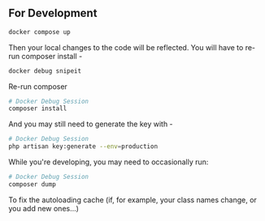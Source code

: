## For Development

```sh
docker compose up
```

Then your local changes to the code will be reflected. You will have to re-run composer install -

```sh
docker debug snipeit
```

Re-run composer

```sh
# Docker Debug Session
composer install
```

And you may still need to generate the key with -

```sh
# Docker Debug Session
php artisan key:generate --env=production
```

While you're developing, you may need to occasionally run:

```sh
# Docker Debug Session
composer dump
```

To fix the autoloading cache (if, for example, your class names change, or you add new ones...)
